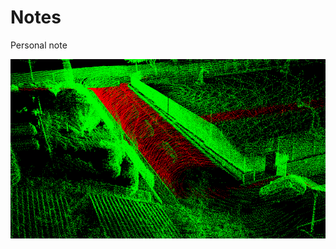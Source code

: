 # Notes
Personal note

![](https://github.com/a-liukun/Notes/blob/main/image/2022-05-09%2013-53-27%20%E7%9A%84%E5%B1%8F%E5%B9%95%E6%88%AA%E5%9B%BE.png)



